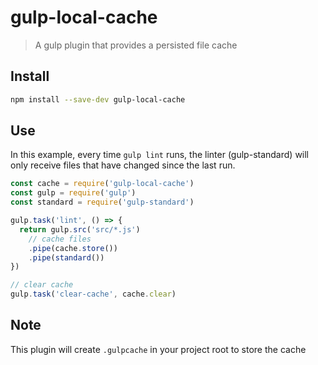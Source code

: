 # gulp-local-cache

> A gulp plugin that provides a persisted file cache

## Install

```bash
npm install --save-dev gulp-local-cache
```

## Use

In this example, every time `gulp lint` runs, the linter (gulp-standard) will only receive files that have changed since the last run.

```javascript
const cache = require('gulp-local-cache')
const gulp = require('gulp')
const standard = require('gulp-standard')

gulp.task('lint', () => {
  return gulp.src('src/*.js')
    // cache files
    .pipe(cache.store())
    .pipe(standard())
})

// clear cache
gulp.task('clear-cache', cache.clear)
```

## Note

This plugin will create `.gulpcache` in your project root to store the cache

